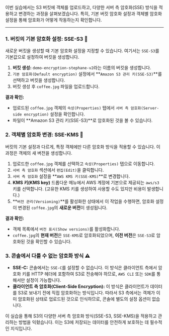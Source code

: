 
이번 실습에서는 S3 버킷에 객체를 업로드하고, 다양한 서버 측 암호화(SSE) 방식을 적용하고 변경하는 과정을 살펴보겠습니다. 특히, 기본 버킷 암호화 설정과 객체별 암호화 설정을 통해 암호화가 어떻게 작동하는지 확인합니다.

---

### 1. 버킷의 기본 암호화 설정: SSE-S3 🔑

새로운 버킷을 생성할 때 기본 암호화 설정을 지정할 수 있습니다. 여기서는 `SSE-S3`를 기본값으로 설정하여 버킷을 생성합니다.

1. **버킷 생성:** `demo-encryption-stephane-v2`라는 이름의 버킷을 생성합니다.
2. `기본 암호화(Default encryption)` 설정에서 **`Amazon S3 관리 키(SSE-S3)`**를 선택하고 버킷을 생성합니다.
3. 버킷 생성 후 `coffee.jpg` 파일을 업로드합니다.

**결과 확인:**

- 업로드된 `coffee.jpg` 객체의 `속성(Properties)` 탭에서 `서버 측 암호화(Server-side encryption)` 설정을 확인합니다.
- 파일이 **Amazon S3 관리 키(SSE-S3)**로 암호화된 것을 볼 수 있습니다.

### 2. 객체별 암호화 변경: SSE-KMS 🔄

버킷의 기본 설정과 다르게, 특정 객체에만 다른 암호화 방식을 적용할 수 있습니다. 이 과정은 객체의 새 버전을 생성합니다.

1. 업로드한 `coffee.jpg` 객체를 선택하고 `속성(Properties)` 탭으로 이동합니다.
2. `서버 측 암호화` 섹션에서 `편집(Edit)`을 클릭합니다.
3. `서버 측 암호화` 설정을 **`AWS KMS 키(SSE-KMS)`**로 변경합니다.
4. **KMS 키(KMS key)** 드롭다운 메뉴에서 AWS 계정에 기본으로 제공되는 `aws/s3` 키를 선택합니다. (고유한 KMS 키를 생성하여 사용할 수도 있지만 비용이 발생합니다.)
5. **`버전 관리(Versioning)`**를 활성화한 상태에서 이 작업을 수행하면, 암호화 설정이 변경된 `coffee.jpg`의 **새로운 버전**이 생성됩니다.

**결과 확인:**

- 객체 목록에서 `버전 표시(Show versions)`를 활성화합니다.
- `coffee.jpg`의 **현재 버전**은 `SSE-KMS`로 암호화되었으며, **이전 버전**은 `SSE-S3`로 암호화된 것을 확인할 수 있습니다.

### 3. 콘솔에서 다룰 수 없는 암호화 방식 ⚠️

- **SSE-C:** 콘솔에서는 `SSE-C`를 설정할 수 없습니다. 이 방식은 클라이언트 측에서 암호화 키를 HTTP 헤더에 포함하여 S3로 전송해야 하므로, `AWS CLI` 또는 `SDK`를 통해서만 설정이 가능합니다.
- **클라이언트 측 암호화(Client-Side Encryption):** 이 방식은 클라이언트가 데이터를 S3로 보내기 전에 직접 암호화하는 방식입니다. 따라서 S3 측에서는 객체가 이미 암호화된 상태로 업로드된 것으로 인식하므로, 콘솔에 별도의 설정 옵션이 없습니다.

이 실습을 통해 S3의 다양한 서버 측 암호화 방식(SSE-S3, SSE-KMS)을 적용하고 관리하는 방법을 익혔습니다. 이는 S3에 저장되는 데이터를 안전하게 보호하는 데 필수적인 지식입니다.
